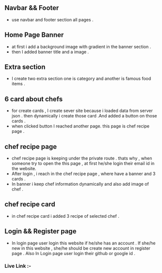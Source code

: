 ## Navbar && Footer
* use navbar and footer section all pages . 
## Home Page Banner
* at first i add a background image with gradient in the banner section .
* then I added banner title and  a image . 
## Extra section 
* I create two extra section one is category and another is famous food items .
## 6 card about chefs
* for create cards , I create sever site because i loaded data from server json . then dynamically i create those card .And added a button on those cards .
* when clicked button I reached another page. this page is chef recipe page .
## chef recipe page
* chef recipe page is keeping under the private route . thats why , when someone try to open the this page , at first he/she login their email id in the website.
* After  login  , i reach in the chef recipe page , where have a banner and 3 cards . 
* In banner i keep chef  information dynamically  and also add  image of chef .
## chef recipe card 
* in chef recipe card i added 3 recipe of selected chef .
## Login && Register page 
* In login page user login this website if he/she has an account . If she/he new in this website , she/he should be create new account in register page . Also In Login page user login their github or google id .

### Live Link :- 